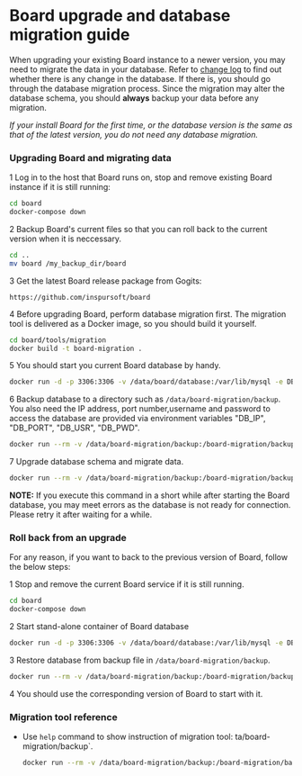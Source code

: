 # Board upgrade and database migration guide

When upgrading your existing Board instance to a newer version, you may need  to migrate the data in your database. Refer to [change log](../tools/migration/changelog.md) to find out  whether there is any change in the database. If there is, you should go through the database migration process. Since the migration may alter the database schema, you should **always** backup your data before any migration.

*If your install Board for the first time, or the database version is the same as that of the latest version, you do not need any database migration.*

### Upgrading Board and migrating data
1 Log in to the host that Board runs on, stop and remove existing Board instance if it is still running:
   
   ```sh
   cd board
   docker-compose down
   ```

2 Backup Board's current files so that you can roll back to the current version when it is neccessary.
   
   ```sh
   cd ..
   mv board /my_backup_dir/board
   ```

3 Get the latest Board release package from Gogits:
   
   ```
   https://github.com/inspursoft/board
   ```

4 Before upgrading Board, perform database migration first. The migration tool is delivered as a Docker image, so you should build it yourself.
   
   ```sh
   cd board/tools/migration
   docker build -t board-migration .
   ```

5 You should start you current Board database by handy.
 
   ```sh
   docker run -d -p 3306:3306 -v /data/board/database:/var/lib/mysql -e DB_PASSWORD=root123 dev_db:dev
   ```

6 Backup database to a directory such as `/data/board-migration/backup`. You also need the IP address, port number,username and password to access the database are provided via environment variables "DB_IP", "DB_PORT", "DB_USR", "DB_PWD".
 
   ```sh
   docker run --rm -v /data/board-migration/backup:/board-migration/backup -e DB_IP=10.0.0.0 -e DB_PORT=3306 -e DB_USR=root -e DB_PWD=root123 board-migration backup
   ```
7 Upgrade database schema and migrate data.
 
   ```sh
   docker run --rm -v /data/board-migration/backup:/board-migration/backup -e DB_IP=10.0.0.0 -e DB_PORT=3306 -e DB_USR=root -e DB_PWD=root board-migration upgrade head
   ```

   **NOTE:**
   If you execute this command in a short while after starting the Board database, you may meet errors as the database is not ready for connection. Please retry it after waiting for a while.
   
### Roll back from an upgrade
For any reason, if you want to back to the previous version of Board, follow the below steps:

1 Stop and remove the current Board service if it is still running.
 
   ```sh
   cd board
   docker-compose down
   ```

2 Start stand-alone container of Board database
 
   ```sh
   docker run -d -p 3306:3306 -v /data/board/database:/var/lib/mysql -e DB_PASSWORD=root123 dev_db:dev
   ```

3 Restore database from backup file in `/data/board-migration/backup`.
 
   ```sh
   docker run --rm -v /data/board-migration/backup:/board-migration/backup -e DB_IP=10.0.0.0 -e DB_PORT=3306 -e DB_USR=root -e DB_PWD=root123 board-migration restore
   ```

4 You should use the corresponding version of Board to start with it.

### Migration tool reference
- Use `help` command to show instruction of migration tool:
ta/board-migration/backup`.
 
   ```sh
   docker run --rm -v /data/board-migration/backup:/board-migration/backup -e DB_IP=10.0.0.0 -e DB_PORT=3306 -e DB_USR=root -e DB_PWD=root123 board-migration help
   ```

